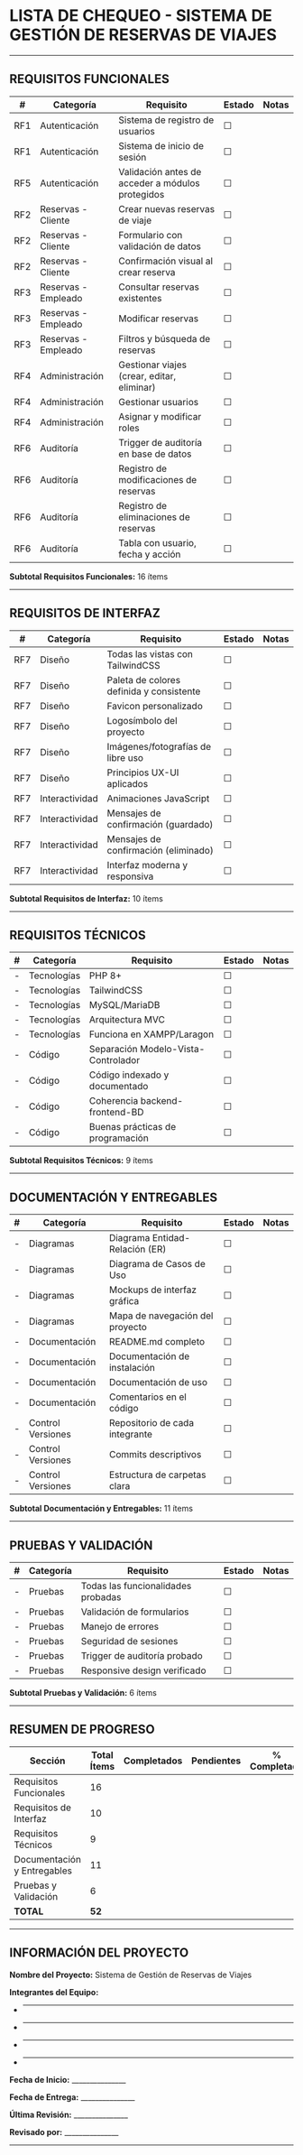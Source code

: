# LISTA DE CHEQUEO - SISTEMA DE GESTIÓN DE RESERVAS DE VIAJES

---

## REQUISITOS FUNCIONALES

| # | Categoría | Requisito | Estado | Notas |
|---|-----------|-----------|--------|-------|
| RF1 | Autenticación | Sistema de registro de usuarios | ☐ | |
| RF1 | Autenticación | Sistema de inicio de sesión | ☐ | |
| RF5 | Autenticación | Validación antes de acceder a módulos protegidos | ☐ | |
| RF2 | Reservas - Cliente | Crear nuevas reservas de viaje | ☐ | |
| RF2 | Reservas - Cliente | Formulario con validación de datos | ☐ | |
| RF2 | Reservas - Cliente | Confirmación visual al crear reserva | ☐ | |
| RF3 | Reservas - Empleado | Consultar reservas existentes | ☐ | |
| RF3 | Reservas - Empleado | Modificar reservas | ☐ | |
| RF3 | Reservas - Empleado | Filtros y búsqueda de reservas | ☐ | |
| RF4 | Administración | Gestionar viajes (crear, editar, eliminar) | ☐ | |
| RF4 | Administración | Gestionar usuarios | ☐ | |
| RF4 | Administración | Asignar y modificar roles | ☐ | |
| RF6 | Auditoría | Trigger de auditoría en base de datos | ☐ | |
| RF6 | Auditoría | Registro de modificaciones de reservas | ☐ | |
| RF6 | Auditoría | Registro de eliminaciones de reservas | ☐ | |
| RF6 | Auditoría | Tabla con usuario, fecha y acción | ☐ | |

**Subtotal Requisitos Funcionales:** 16 ítems

---

## REQUISITOS DE INTERFAZ

| # | Categoría | Requisito | Estado | Notas |
|---|-----------|-----------|--------|-------|
| RF7 | Diseño | Todas las vistas con TailwindCSS | ☐ | |
| RF7 | Diseño | Paleta de colores definida y consistente | ☐ | |
| RF7 | Diseño | Favicon personalizado | ☐ | |
| RF7 | Diseño | Logosímbolo del proyecto | ☐ | |
| RF7 | Diseño | Imágenes/fotografías de libre uso | ☐ | |
| RF7 | Diseño | Principios UX-UI aplicados | ☐ | |
| RF7 | Interactividad | Animaciones JavaScript | ☐ | |
| RF7 | Interactividad | Mensajes de confirmación (guardado) | ☐ | |
| RF7 | Interactividad | Mensajes de confirmación (eliminado) | ☐ | |
| RF7 | Interactividad | Interfaz moderna y responsiva | ☐ | |

**Subtotal Requisitos de Interfaz:** 10 ítems

---

## REQUISITOS TÉCNICOS

| # | Categoría | Requisito | Estado | Notas |
|---|-----------|-----------|--------|-------|
| - | Tecnologías | PHP 8+ | ☐ | |
| - | Tecnologías | TailwindCSS | ☐ | |
| - | Tecnologías | MySQL/MariaDB | ☐ | |
| - | Tecnologías | Arquitectura MVC | ☐ | |
| - | Tecnologías | Funciona en XAMPP/Laragon | ☐ | |
| - | Código | Separación Modelo-Vista-Controlador | ☐ | |
| - | Código | Código indexado y documentado | ☐ | |
| - | Código | Coherencia backend-frontend-BD | ☐ | |
| - | Código | Buenas prácticas de programación | ☐ | |

**Subtotal Requisitos Técnicos:** 9 ítems

---

## DOCUMENTACIÓN Y ENTREGABLES

| # | Categoría | Requisito | Estado | Notas |
|---|-----------|-----------|--------|-------|
| - | Diagramas | Diagrama Entidad-Relación (ER) | ☐ | |
| - | Diagramas | Diagrama de Casos de Uso | ☐ | |
| - | Diagramas | Mockups de interfaz gráfica | ☐ | |
| - | Diagramas | Mapa de navegación del proyecto | ☐ | |
| - | Documentación | README.md completo | ☐ | |
| - | Documentación | Documentación de instalación | ☐ | |
| - | Documentación | Documentación de uso | ☐ | |
| - | Documentación | Comentarios en el código | ☐ | |
| - | Control Versiones | Repositorio de cada integrante | ☐ | |
| - | Control Versiones | Commits descriptivos | ☐ | |
| - | Control Versiones | Estructura de carpetas clara | ☐ | |

**Subtotal Documentación y Entregables:** 11 ítems

---

## PRUEBAS Y VALIDACIÓN

| # | Categoría | Requisito | Estado | Notas |
|---|-----------|-----------|--------|-------|
| - | Pruebas | Todas las funcionalidades probadas | ☐ | |
| - | Pruebas | Validación de formularios | ☐ | |
| - | Pruebas | Manejo de errores | ☐ | |
| - | Pruebas | Seguridad de sesiones | ☐ | |
| - | Pruebas | Trigger de auditoría probado | ☐ | |
| - | Pruebas | Responsive design verificado | ☐ | |

**Subtotal Pruebas y Validación:** 6 ítems

---

## RESUMEN DE PROGRESO

| Sección | Total Ítems | Completados | Pendientes | % Completado |
|---------|-------------|-------------|------------|--------------|
| Requisitos Funcionales | 16 | | | |
| Requisitos de Interfaz | 10 | | | |
| Requisitos Técnicos | 9 | | | |
| Documentación y Entregables | 11 | | | |
| Pruebas y Validación | 6 | | | |
| **TOTAL** | **52** | | | |

---

## INFORMACIÓN DEL PROYECTO

**Nombre del Proyecto:** Sistema de Gestión de Reservas de Viajes

**Integrantes del Equipo:**
- _______________________________
- _______________________________
- _______________________________
- _______________________________

**Fecha de Inicio:** _______________

**Fecha de Entrega:** _______________

**Última Revisión:** _______________

**Revisado por:** _______________

---
